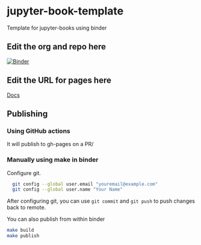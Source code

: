 # jupyter-book-template
Template for jupyter-books using binder

## Edit the org and repo here
[![Binder](https://mybinder.org/badge_logo.svg)](https://mybinder.org/v2/gh/fm75/jbook-dot-in-filename/master?urlpath=lab)

## Edit the URL for pages here
[Docs](https://fm75.github.io/jbook-dot-in-filename/)

## Publishing 
### Using GitHub actions
It will publish to gh-pages on a PR/

### Manually using make in binder
Configure git.
```bash
  git config --global user.email "youremail@example.com"
  git config --global user.name "Your Name"
```
After configuring git, you can use `git commit` and `git push` to push changes back to remote.

You can also publish from within binder
```bash
make build
make publish
```

